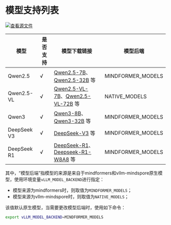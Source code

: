 # 模型支持列表

[![查看源文件](https://mindspore-website.obs.cn-north-4.myhuaweicloud.com/website-images/master/resource/_static/logo_source.svg)](https://gitee.com/mindspore/docs/blob/master/docs/vllm_mindspore/docs/source_zh_cn/user_guide/supported_models/models_list/models_list.md)

| 模型 | 是否支持 | 模型下载链接 | 模型后端 |
|-------| --------- | ---- | ---- |
| Qwen2.5 |  √ | [Qwen2.5-7B](https://modelers.cn/models/AI-Research/Qwen2.5-7B)、[Qwen2.5-32B](https://modelers.cn/models/AI-Research/Qwen2.5-32B) 等 | MINDFORMER_MODELS |
| Qwen2.5-VL |  √ | [Qwen2.5-VL-7B](https://www.modelscope.cn/models/Qwen/Qwen2.5-VL-7B-Instruct)、[Qwen2.5-VL-72B](https://www.modelscope.cn/models/Qwen/Qwen2.5-VL-72B-Instruct) 等  | NATIVE_MODELS |
| Qwen3 |   √ | [Qwen3-8B](https://modelers.cn/models/MindSpore-Lab/Qwen3-8B)、[Qwen3-32B](https://modelers.cn/models/MindSpore-Lab/Qwen3-32B) 等 | MINDFORMER_MODELS |
| DeepSeek V3 |   √ | [DeepSeek-V3](https://modelers.cn/models/MindSpore-Lab/DeepSeek-V3) 等 | MINDFORMER_MODELS |
| DeepSeek R1 |   √ | [DeepSeek-R1](https://modelers.cn/models/MindSpore-Lab/DeepSeek-R1)、[Deepseek-R1-W8A8](https://modelers.cn/models/MindSpore-Lab/DeepSeek-r1-w8a8) 等 | MINDFORMER_MODELS |

其中，“模型后端”指模型的来源是来自于mindformers和vllm-mindspore原生模型，使用环境变量`vLLM_MODEL_BACKEND`进行指定：

- 模型来源为mindformers时，则取值为`MINDFORMER_MODELS`；
- 模型来源为vllm-mindspore时，则取值为`NATIVE_MODELS`；

该值默认原生模型，当需要更改模型后端时，使用如下命令：

```bash
export vLLM_MODEL_BACKEND=MINDFORMER_MODELS
```
